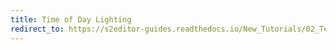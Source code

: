 ```yaml
---
title: Time of Day Lighting
redirect_to: https://s2editor-guides.readthedocs.io/New_Tutorials/02_Terrain_Editor/029_Time_of_Day_Lighting
---
```

